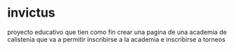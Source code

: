 # invictus
proyecto educativo que tien como fin crear una pagina de una academia de calistenia que va a permitir inscribirse a la academia e inscribirse a torneos 

